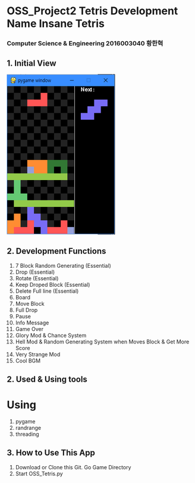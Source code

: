 # OSS_Project2 Tetris Development Name Insane Tetris
### Computer Science & Engineering 2016003040 황한혁

## 1. Initial View
![initialview](/Images/initview.PNG)

## 2. Development Functions

1. 7 Block Random Generating (Essential)
2. Drop (Essential)
3. Rotate (Essential)
4. Keep Droped Block (Essential)
5. Delete Full line (Essential)
6. Board
7. Move Block
8. Full Drop
9. Pause
10. Info Message
11. Game Over
12. Glory Mod & Chance System
13. Hell Mod & Random Generating System when Moves Block & Get More Score
14. Very Strange Mod
15. Cool BGM


## 2. Used & Using tools

# Using
1. pygame
2. randrange
3. threading


## 3. How to Use This App

1. Download or Clone this Git. Go Game Directory
2. Start OSS_Tetris.py
